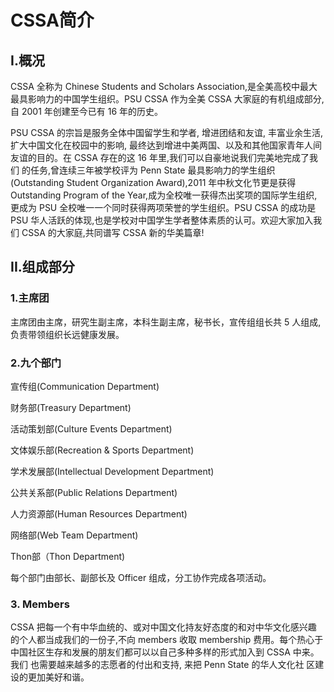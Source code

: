# CSSA简介

## I.概况


CSSA 全称为 Chinese Students and Scholars Association,是全美高校中最大最具影响力的中国学生组织。PSU CSSA 作为全美 CSSA 大家庭的有机组成部分,自 2001 年创建至今已有 16 年的历史。

PSU CSSA 的宗旨是服务全体中国留学生和学者, 增进团结和友谊, 丰富业余生活, 扩大中国文化在校园中的影响, 最终达到增进中美两国、以及和其他国家青年人间 友谊的目的。在 CSSA 存在的这 16 年里,我们可以自豪地说我们完美地完成了我们 的任务,曾连续三年被学校评为 Penn State 最具影响力的学生组织\(Outstanding Student Organization Award\),2011 年中秋文化节更是获得 Outstanding Program of the Year,成为全校唯一获得杰出奖项的国际学生组织,更成为 PSU 全校唯一一个同时获得两项荣誉的学生组织。PSU CSSA 的成功是 PSU 华人活跃的体现,也是学校对中国学生学者整体素质的认可。欢迎大家加入我们 CSSA 的大家庭,共同谱写 CSSA 新的华美篇章!

## II.组成部分

### 1.主席团

主席团由主席，研究生副主席，本科生副主席，秘书长，宣传组组长共 5 人组成,负责带领组织长远健康发展。

### 2.九个部门

宣传组\(Communication Department\)

财务部\(Treasury Department\)

活动策划部\(Culture Events Department\)

文体娱乐部\(Recreation & Sports Department\)

学术发展部\(Intellectual Development Department\)

公共关系部\(Public Relations Department\)

人力资源部\(Human Resources Department\)

网络部\(Web Team Department\)

Thon部（Thon Department\)

每个部门由部长、副部长及 Officer 组成，分工协作完成各项活动。

### 3. Members

CSSA 把每一个有中华血统的、或对中国文化持友好态度的和对中华文化感兴趣 的个人都当成我们的一份子,不向 members 收取 membership 费用。每个热心于 中国社区生存和发展的朋友们都可以以自己多种多样的形式加入到 CSSA 中来。 我们 也需要越来越多的志愿者的付出和支持, 来把 Penn State 的华人文化社 区建设的更加美好和谐。
